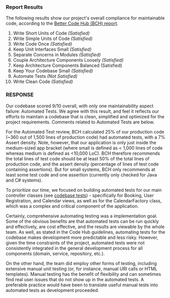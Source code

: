 ### Report Results

The following results show our project's overall compliance for maintainable code, according to the [Better Code Hub (BCH) report](https://bettercodehub.com/results/SENG330-17/project-team-6/).

1. Write Short Units of Code *(Satisfied)*
2. Write Simple Units of Code *(Satisfied)*
3. Write Code Once *(Satisfied)*
4. Keep Unit Interfaces Small *(Satisfied)*
5. Separate Concerns in Modules *(Satisfied)*
6. Couple Architecture Components Loosely *(Satisfied)*
7. Keep Architecture Components Balanced (Satisfied)
8. Keep Your Codebase Small *(Satisfied)*
9. Automate Tests  *(Not Satisfied)*
10. Write Clean Code *(Satisfied)*


### RESPONSE
Our codebase scored 9/10 overall, with only one maintainability aspect failure: Automated Tests. We agree with this result, and feel it reflects our efforts to maintain a codebase that is clean, simplified and optimized for the project requirements. Comments related to Automated Tests are below.

For the Automated Test review, BCH calculated 25% of our production code (~360 out of 1,500 lines of production code) had automated tests, with a 7% Assert density. Note, however, that our application is only just inside the medium-sized app bracket (where small is defined as < 1,000 lines of code whereas medium is defined as <10,000 LoC). BCH therefore recommends the total lines of test code should be at least 50% of the total lines of production code, and the assert density (percentage of lines of test code containing assertions). But for small systems, BCH only recommends at least some test code and one assertion (currently only checked for Java and C# systems).

To prioritize our time, we focused on building automated tests for our main controller classes (see [codebase tests](https://github.com/SENG330-17/project-team-6/tree/master/src/test/java/com/sealteam6)) - specifically for Booking, User Registration, and Calendar views, as well as for the CalendarFactory class, which was a complex and critical component of the application. 

Certainly, comprehensive automating testing was a implementation goal. Some of the obvious benefits are that automated tests can be run quickly and effectively, are cost effective, and the results are viewable by the whole team. As well, as stated in the Code Hub guidelines, automating tests for the codebase makes development more predictable and less risky. However, given the time constraints of the project, automated tests were not consistently integrated in the general development process for all components (domain, service, repository, etc.).

On the other hand, the team did employ other forms of testing, including extensive manual unit testing (or, for instance, manual URI calls or HTML templates). Manual testing has the benefit of flexibility and can sometimes find real user issues that do not show up in the automated tests. A preferable practice would have been to translate useful manual tests into automated tests as development proceeded.



